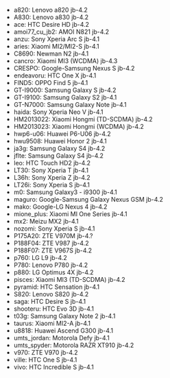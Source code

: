 * a820: Lenovo a820 jb-4.2
* A830: Lenovo a830 jb-4.2
* ace: HTC Desire HD jb-4.2
* amoi77_cu_jb2: AMOI N821 jb-4.2
* anzu: Sony Xperia Arc S jb-4.1
* aries: Xiaomi MI2/MI2-S jb-4.1
* C8690: Newman N2  jb-4.1
* cancro: Xiaomi MI3 (WCDMA) jb-4.3
* CRESPO: Google-Samsung Nexus S jb-4.2
* endeavoru: HTC One X jb-4.1
* FIND5: OPPO Find 5 jb-4.1
* GT-I9000: Samsung Galaxy S jb-4.2
* GT-I9100: Samsung Galaxy S2 jb-4.1
* GT-N7000: Samsung Galaxy Note jb-4.1
* haida: Sony Xperia Neo V jb-4.1
* HM2013022: Xiaomi Hongmi (TD-SCDMA) jb-4.2
* HM2013023: Xiaomi Hongmi (WCDMA) jb-4.2
* hwp6-u06: Huawei P6-U06 jb-4.2
* hwu9508: Huawei Honor 2 jb-4.1
* ja3g: Samsung Galaxy S4 jb-4.2
* jflte: Samsung Galaxy S4 jb-4.2
* leo: HTC Touch HD2 jb-4.2
* LT30: Sony Xperia T jb-4.1
* L36h: Sony Xperia Z jb-4.2
* LT26i: Sony Xperia S jb-4.1
* m0: Samsung Galaxy3 - i9300 jb-4.1
* maguro: Google-Samsung Galaxy Nexus GSM jb-4.2
* mako: Google-LG Nexus 4 jb-4.2
* mione_plus: Xiaomi MI One Series jb-4.1
* mx2: Meizu MX2 jb-4.1
* nozomi: Sony Xperia S jb-4.1
* P175A20: ZTE V970M jb-4.?
* P188F04: ZTE V987 jb-4.2
* P188F07: ZTE V967S jb-4.2
* p760: LG L9 jb-4.2
* P780: Lenovo P780 jb-4.2
* p880: LG Optimus 4X jb-4.2
* pisces: Xiaomi MI3 (TD-SCDMA) jb-4.2
* pyramid: HTC Sensation jb-4.1
* S820: Lenovo S820 jb-4.2
* saga: HTC Desire S jb-4.1
* shooteru: HTC Evo 3D jb-4.1
* t03g: Samsung Galaxy Note 2 jb-4.1
* taurus: Xiaomi MI2-A jb-4.1
* u8818: Huawei Ascend G300 jb-4.1
* umts_jordan: Motorola Defy jb-4.1
* umts_spyder: Motorola RAZR XT910 jb-4.2
* v970: ZTE V970 jb-4.2
* ville: HTC One S jb-4.1
* vivo: HTC Incredible S jb-4.1